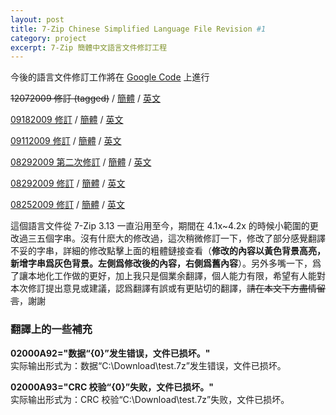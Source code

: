 ```yaml
---
layout: post
title: 7-Zip Chinese Simplified Language File Revision #1
category: project
excerpt: 7-Zip 簡體中文語言文件修訂工程
---
```


<p class="note">今後的語言文件修訂工作將在 <a href="http://code.google.com/p/7-zip/">Google Code</a> 上進行</p>

<p class="download"><del datetime="2009-12-07T13:22:11+00:00">12072009 修訂 (tagged)</del> / <a href="http://sparanoid.com/lab/7z/l10n/zh-cn.txt">簡體</a> / <a href="http://sparanoid.com/lab/7z/l10n/en.txt">英文</a></p>

<p class="download"><a href="http://sparanoid.com/lab/7z/l10n/09182009.html">09182009 修訂</a> / <a href="http://sparanoid.com/lab/7z/l10n/zh-cn.txt">簡體</a> / <a href="http://sparanoid.com/lab/7z/l10n/en.txt">英文</a></p>

<p class="download"><a href="http://sparanoid.com/lab/7z/l10n/09112009.html">09112009 修訂</a> / <a href="http://sparanoid.com/lab/7z/l10n/zh-cn.txt">簡體</a> / <a href="http://sparanoid.com/lab/7z/l10n/en.txt">英文</a></p>

<p class="download"><a href="http://sparanoid.com/lab/7z/l10n/08292009_2.html">08292009 第二次修訂</a> / <a href="http://sparanoid.com/lab/7z/l10n/zh-cn.txt">簡體</a> / <a href="http://sparanoid.com/lab/7z/l10n/en.txt">英文</a></p>

<p class="download"><a href="http://sparanoid.com/lab/7z/l10n/08292009.html">08292009 修訂</a> / <a href="http://sparanoid.com/lab/7z/l10n/zh-cn.txt">簡體</a> / <a href="http://sparanoid.com/lab/7z/l10n/en.txt">英文</a></p>

<p class="download"><a href="http://sparanoid.com/lab/7z/l10n/08252009.html">08252009 修訂</a> / <a href="http://sparanoid.com/lab/7z/l10n/zh-cn.txt">簡體</a> / <a href="http://sparanoid.com/lab/7z/l10n/en.txt">英文</a></p>

<section>
<p>這個語言文件從 7-Zip 3.13 一直沿用至今，期間在 4.1x~4.2x 的時候小範圍的更改過三五個字串。沒有什麽大的修改過，這次稍微修訂一下，修改了部分感覺翻譯不妥的字串，詳細的修改點擊上面的粗體鏈接查看（<strong>修改的內容以黃色背景高亮，新增字串爲灰色背景。左側爲修改後的內容，右側爲舊內容</strong>）。另外多嘴一下，爲了讓本地化工作做的更好，加上我只是個業余翻譯，個人能力有限，希望有人能對本次修訂提出意見或建議，認爲翻譯有誤或有更貼切的翻譯，<del datetime="2010-12-03T09:10:59+00:00">請在本文下方盡情留言</del>，謝謝</p>
</section>

<h3>翻譯上的一些補充</h3>

<p><strong>02000A92="数据“{0}”发生错误，文件已损坏。"</strong><br />
实际输出形式为：数据“C:\Download\test.7z”发生错误，文件已损坏。</p>

<p><strong>02000A93="CRC 校验“{0}”失败，文件已损坏。"</strong><br />
实际输出形式为：CRC 校验“C:\Download\test.7z”失败，文件已损坏。</p>

